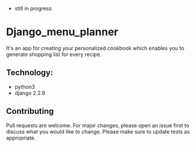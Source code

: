 - still in progress

# Django_menu_planner

It's an app for creating your personalized cookbook which enables you to generate shopping list for every recipe.

## Technology:
- python3
- django 2.2.8

## Contributing
Pull requests are welcome. For major changes, please open an issue first to discuss what you would like to change.
Please make sure to update tests as appropriate.
